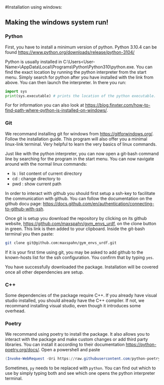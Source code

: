 #Installation using windows:

## Making the windows system run!

### Python
First, you have to install a minimum version of python.
Python 3.10.4 can be found https://www.python.org/downloads/release/python-3104/

Python is usually installed
in C:\Users\<User-Name>\AppData\Local\Programs\Python\Python310\python.exe.
You can find the exact location by running the python interpreter from the start menu. Simply search for python 
after you have installed with the link from above. You can then launch the interpreter.
In there you run:

```python
import sys
print(sys.executable) # prints the location of the python executable.
```

For for information you can also look at https://blog.finxter.com/how-to-find-path-where-python-is-installed-on-windows/.

### Git

We recommand installing git for windows from https://gitforwindows.org/.
Follow the installation guide. This program will also offer you a minimal linux-link terminal. Very helpful to learn 
the very basics of linux commands.

Just like with the python interpreter, you can now open a git-bash command line by searching for the program in the start
menu. You can now navigate around with the normal linux commands:
- ls : list content of current directory
- cd <folder> : change directory to <folder>
- pwd : show current path

In order to interact with github you should first setup a ssh-key to facilitate the communication with github.
You can follow the documentation on the github docu page: https://docs.github.com/en/authentication/connecting-to-github-with-ssh.

Once git is setup you download the repository by clicking on its github website, https://github.com/maxspahn/gym_envs_urdf, 
on the clone button in green. This link is then added to your clipboard. 
Inside the git-bash terminal you then paste:

```bash
git clone git@github.com:maxspahn/gym_envs_urdf.git
```

If it is your first time using git, you may be asked to add github to the known-hosts list for the ssh configuration.
You confirm that by typing `yes`.

You have successfully downloaded the package. Installation will be covered once all other dependencies are setup.

### C++

Some dependencies of the package require C++. If you already have visual studio installed, you should already have the C++ compiler.
If not, we recommand installing visual studio, even though it introduces some overhead.


### Poetry

We recommand using poetry to install the package. It also allows you to interact with the package and make custom changes 
or add third party libraries.
You can install it according to their documentation https://python-poetry.org/docs/.
Open a powershell and paste 

```powershell
(Invoke-WebRequest -Uri https://raw.githubusercontent.com/python-poetry/poetry/master/get-poetry.py -UseBasicParsing).Content | py 
```

Sometimes, `py` needs to be replaced with `python`. You can find out which to use by simply typing both and see which one opens
the python interpreter terminal.






